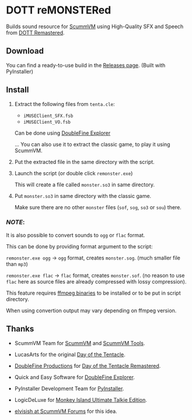 # DOTT reMONSTERed

Builds sound resource for [ScummVM](https://www.scummvm.org/) using High-Quality SFX and Speech from [DOTT Remastered](http://dott.doublefine.com/).

## Download
You can find a ready-to-use build in the [Releases page](https://github.com/BLooperZ/remonstered/releases).
(Built with PyInstaller)

## Install
1.  Extract the following files from `tenta.cle`:
    * `iMUSEClient_SFX.fsb`
    * `iMUSEClient_VO.fsb` 

    Can be done using [DoubleFine Explorer](https://quickandeasysoftware.net/software/doublefine-explorer)

    ... You can also use it to extract the classic game, to play it using ScummVM.

2.  Put the extracted file in the same directory with the script.

3.  Launch the script (or double click `remonster.exe`)

    This will create a file called `monster.so3` in same directory.

4.  Put `monster.so3` in same directory with the classic game.

    Make sure there are no other `monster` files (`sof`, `sog`, `so3` or `sou`) there.

### *NOTE*:
It is also possible to convert sounds to `ogg` or `flac` format.

This can be done by providing format argument to the script:

`remonster.exe ogg` -> `ogg` format, creates `monster.sog`.
(much smaller file than `mp3`)

`remonster.exe flac` -> `flac` format, creates `monster.sof`. (no reason to use `flac` here as source files are already compressed with lossy compression).

This feature requires [ffmpeg binaries](https://ffmpeg.zeranoe.com/builds/) to be installed or to be put in script directory.

When using convertion output may vary depending on ffmpeg version.

## Thanks

* ScummVM Team for [ScummVM](https://www.scummvm.org/) and [ScummVM Tools](https://github.com/scummvm/scummvm-tools).

* LucasArts for the original [Day of the Tentacle](https://en.wikipedia.org/wiki/Day_of_the_Tentacle).

* [DoubleFine Productions](http://www.doublefine.com) for [Day of the Tentacle Remastered](http://dott.doublefine.com/).

* Quick and Easy Software for [DoubleFine Explorer](https://quickandeasysoftware.net/software/doublefine-explorer).

* PyInstaller Development Team for [PyInstaller](https://www.pyinstaller.org/).

* LogicDeLuxe for [Monkey Island Ultimate Talkie Edition](http://www.gratissaugen.de/ultimatetalkies/).

* [elvisish at ScummVM Forums](https://forums.scummvm.org/viewtopic.php?f=8&t=14506) for this idea.
